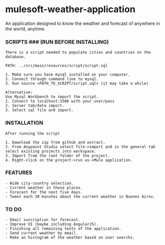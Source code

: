 # mulesoft-weather-application
An application designed to know the weather and forecast of anywhere in the world, anytime.

### SCRIPTS ### (RUN BEFORE INSTALLING)

	There is a script needed to populate cities and countries on the database.

	PATH: ../src/main/resources/script/script.sql

	1. Make sure you have mysql installed on your computer.
	2. Connect through command line to mysql.
	3. Run source <PATH_TO_SCRIPT/script.sql> (it may take a while)

	Alternative: 
	Use Mysql Workbench to import the script.
	1. Connect to localhost:3306 with your user/pass
	2. Server tab/data import.
	3. Select sql file and import.

### INSTALLATION ###

	After running the script 

	1. Download the zip from github and extract.
	2. From Anypoint Studio select file->import and in the general tab select existing projects into workspace.
	3. Import from the root folder of the project.
	4. Right-click on the project->run as->Mule application.

### FEATURES ###

	- Wide city-country selection.
	- Current weather in those places.
	- Forecast for the next five days.
	- Tweet each 30 minutes about the current weather in Buenos Aires.

### TO DO ###

	- Email suscription for forecast.
	- Improve UI (maybe including AngularJS).
	- Finishing all remaining tests of the application.	
	- Send current weather by email.
	- Make an histogram of the weather based on user searchs.


